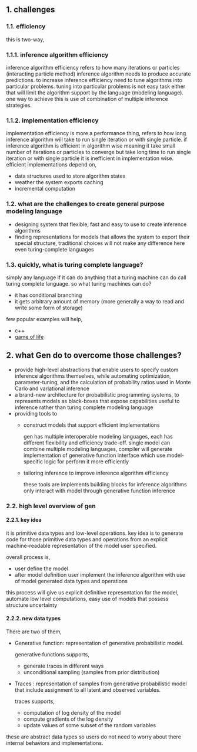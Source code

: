 ## 1. challenges

### 1.1. efficiency

this is two-way,

### 1.1.1. inference algorithm efficiency

inference algorithm efficiency refers to how many iterations or particles (interacting particle method) inference
algorithm needs to produce accurate predictions. to increase inference efficiency need to tune algorithms into
particular problems. tuning into particular problems is not easy task either that will limit the algorithm support by
the language (modeling language). one way to achieve this is use of combination of multiple inference strategies.

### 1.1.2. implementation efficiency

implementation efficiency is more a performance thing, refers to how long inference algorithm will take to run single
iteration or with single particle. if inference algorithm is efficient in algorithm wise meaning it take small number of
iterations or particles to converge but take long time to run single iteration or with single particle it is
inefficient in implementation wise. efficient implementations depend on,

- data structures used to store algorithm states
- weather the system exports caching
- incremental computation

### 1.2. what are the challenges to create general purpose modeling language

- designing system that flexible, fast and easy to use to create inference algorithms
- finding representations for models that allows the system to export their special structure, traditional choices will
  not make any difference here even turing-complete languages

### 1.3. quickly, what is turing complete language?

simply any language if it can do anything that a turing machine can do call turing complete language. so what turing
machines can do?

- it has conditional branching
- it gets arbitrary amount of memory (more generally a way to read and write some form of storage)

few popular examples will help,

- c++
- [game of life](https://conwaylife.com/)

## 2. what Gen do to overcome those challenges?

- provide high-level abstractions that enable users to specify custom inference algorithms themselves, while automating
  optimization, parameter-tuning, and the calculation of probability ratios used in Monte Carlo and variational
  inference
- a brand-new architecture for probabilistic programming systems, to represents models as black-boxes that expose
  capabilities useful to inference rather than turing complete modeling language
- providing tools to
    - construct models that support efficient implementations

      gen has multiple interoperable modeling languages, each has different flexibility and efficiency trade-off. single
      model can combine multiple modeling languages, compiler will generate implementation of generative function
      interface
      which use model-specific logic for perform it more efficiently

    - tailoring inference to improve inference algorithm efficiency

      these tools are implements building blocks for inference algorithms only interact with model through generative
      function inference

### 2.2. high level overview of gen

#### 2.2.1. key idea

it is primitive data types and low-level operations. key idea is to generate code for those primitive data types and
operations from an explicit machine-readable representation of the model user specified.

overall process is,

- user define the model
- after model definition user implement the inference algorithm with use of model generated data types and operations

this process will give us explicit definitive representation for the model, automate low level computations, easy use of
models that possess structure uncertainty

#### 2.2.2. new data types

There are two of them,

- Generative function: representation of generative probabilistic model.

  generative functions supports,
    - generate traces in different ways
    - unconditional sampling (samples from prior distribution)

- Traces : representation of samples from generative probabilistic model that include assignment to all latent and
  observed variables.

  traces supports,
  - computation of log density of the model
  - compute gradients of the log density
  - update values of some subset of the random variables

these are abstract data types so users do not need to worry about there internal behaviors and implementations.